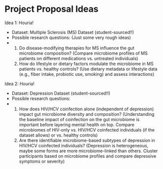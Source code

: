 # Project Proposal Ideas

Idea 1: Houria!
- Dataset: Multiple Sclerosis (MS) Dataset (student-sourced!!)
- Possible research questions: (Just some very rough ideas)
- 1) Do disease-modifying therapies for MS influence the gut microbiome composition? (Compare microbiome profiles of MS patients on different medications vs. untreated individuals)
  2) How do lifestyle or dietary factors modulate the microbiome in MS patients vs. healthy controls? (Use dietary metadata or lifestyle data (e.g., fiber intake, probiotic use, smoking) and assess interactions)

Idea 2: Houria!
- Dataset: Depression Dataset (student-sourced!!)
- Possible research questions:
- 1) How does HIV/HCV coinfection alone (independent of depression) impact gut microbiome diversity and composition? (Understanding the baseline impact of coinfection on the gut microbiome is important before layering mental health on top. Compare microbiomes of HIV-only vs. HIV/HCV coinfected individuals (if the dataset allows) or vs. healthy controls)
  2) Are there identifiable microbiome-based subtypes of depression in HIV/HCV coinfected individuals? (Depression is heterogeneous, maybe some forms are more microbiome-linked than others. Cluster participants based on microbiome profiles and compare depressive symptoms or severity)

